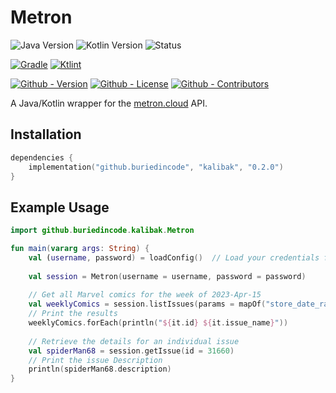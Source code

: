 # Metron

![Java Version](https://img.shields.io/badge/Temurin-17-green?style=flat-square&logo=eclipse-adoptium)
![Kotlin Version](https://img.shields.io/badge/Kotlin-2.0.0-green?style=flat-square&logo=kotlin)
![Status](https://img.shields.io/badge/Status-Beta-yellowgreen?style=flat-square)

[![Gradle](https://img.shields.io/badge/Gradle-8.7-informational?style=flat-square&logo=gradle)](https://github.com/gradle/gradle)
[![Ktlint](https://img.shields.io/badge/Ktlint-1.2.1-informational?style=flat-square)](https://github.com/pinterest/ktlint)

[![Github - Version](https://img.shields.io/github/v/tag/Buried-In-Code/Kalibak?logo=Github&label=Version&style=flat-square)](https://github.com/Buried-In-Code/Kalibak/tags)
[![Github - License](https://img.shields.io/github/license/Buried-In-Code/Kalibak?logo=Github&label=License&style=flat-square)](https://opensource.org/licenses/MIT)
[![Github - Contributors](https://img.shields.io/github/contributors/Buried-In-Code/Kalibak?logo=Github&label=Contributors&style=flat-square)](https://github.com/Buried-In-Code/Kalibak/graphs/contributors)

A Java/Kotlin wrapper for the [metron.cloud](https://metron.cloud) API.

## Installation

```kotlin
dependencies {
    implementation("github.buriedincode", "kalibak", "0.2.0")
}
```

## Example Usage

```kotlin
import github.buriedincode.kalibak.Metron

fun main(vararg args: String) {
    val (username, password) = loadConfig()  // Load your credentials from config file or env variables
    
    val session = Metron(username = username, password = password)
    
    // Get all Marvel comics for the week of 2023-Apr-15
    val weeklyComics = session.listIssues(params = mapOf("store_date_range_after" to "2023-04-14", "store_date_range_before" to "2023-04-22", "publisher_name" to "marvel"))
    // Print the results
    weeklyComics.forEach(println("${it.id} ${it.issue_name}"))
    
    // Retrieve the details for an individual issue
    val spiderMan68 = session.getIssue(id = 31660)
    // Print the issue Description
    println(spiderMan68.description)
}
```
